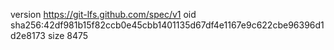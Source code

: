 version https://git-lfs.github.com/spec/v1
oid sha256:42df981b15f82ccb0e45cbb1401135d67df4e1167e9c622cbe96396d1d2e8173
size 8475
